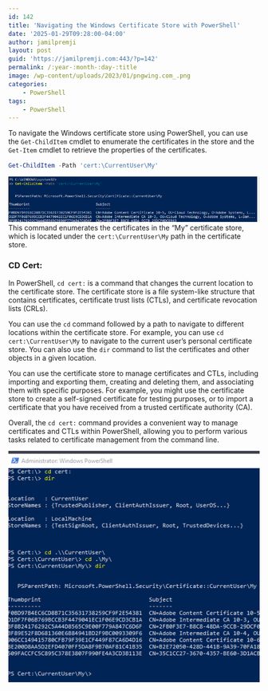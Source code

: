 ```yaml
---
id: 142
title: 'Navigating the Windows Certificate Store with PowerShell'
date: '2025-01-29T09:28:00-04:00'
author: jamilpremji
layout: post
guid: 'https://jamilpremji.com:443/?p=142'
permalink: /:year-:month-:day-:title
image: /wp-content/uploads/2023/01/pngwing.com_.png
categories:
    - PowerShell
tags:
    - PowerShell
---
```


To navigate the Windows certificate store using PowerShell, you can use the `Get-ChildItem` cmdlet to enumerate the certificates in the store and the `Get-Item` cmdlet to retrieve the properties of the certificates.
```powershell
Get-ChildItem -Path 'cert:\CurrentUser\My'
```

![](assets/images/2022-12-Certs.png)This command enumerates the certificates in the “My” certificate store, which is located under the `cert:\CurrentUser\My` path in the certificate store.

### CD Cert:

In PowerShell, `cd cert:` is a command that changes the current location to the certificate store. The certificate store is a file system-like structure that contains certificates, certificate trust lists (CTLs), and certificate revocation lists (CRLs).

You can use the `cd` command followed by a path to navigate to different locations within the certificate store. For example, you can use `cd cert:\CurrentUser\My` to navigate to the current user’s personal certificate store. You can also use the `dir` command to list the certificates and other objects in a given location.

You can use the certificate store to manage certificates and CTLs, including importing and exporting them, creating and deleting them, and associating them with specific purposes. For example, you might use the certificate store to create a self-signed certificate for testing purposes, or to import a certificate that you have received from a trusted certificate authority (CA).

Overall, the `cd cert:` command provides a convenient way to manage certificates and CTLs within PowerShell, allowing you to perform various tasks related to certificate management from the command line.

![](assets/images/2022-12-CertsExpanded.png)